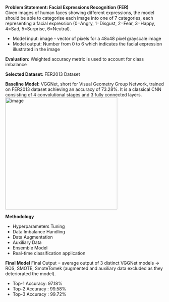 **Problem Statement: Facial Expressions Recognition (FER)**   
Given images of human faces showing different expressions, the model should be able to categorise each image into one of 7 categories, each representing a facial expression (0=Angry, 1=Disgust, 2=Fear, 3=Happy, 4=Sad, 5=Surprise, 6=Neutral).
- Model input: image - vector of pixels for a 48x48 pixel grayscale image
- Model output: Number from 0 to 6 which indicates the facial expression illustrated in the image
  
**Evaluation:**
Weighted accuracy metric is used to account for class imbalance

**Selected Dataset:**
FER2013 Dataset

**Baseline Model:** 
VGGNet, short for Visual Geometry Group Network, trained on FER2013 dataset achieving an accuracy of 73.28%. It is a classical CNN consisting of 4 convolutional stages and 3 fully connected layers.   
<img width="355" alt="image" src="https://github.com/Masa-Tantawy/Facial-Expression-Recognition/assets/81775839/f3f1e6dd-0275-44ec-b365-c5cf1d6e3415">

**Methodology**
- Hyperparameters Tuning
- Data Imbalance Handling
- Data Augmentation
- Auxiliary Data
- Ensemble Model
- Real-time classification application
  
**Final Model**
Final Output = average output of 3 distinct VGGNet models → ROS, SMOTE, SmoteTomek (augmented and auxiliary data excluded as they deteriorated the model).
- Top-1 Accuracy: 97.18%
- Top-2 Accuracy : 99.58%
- Top-3 Accuracy : 99.72%
